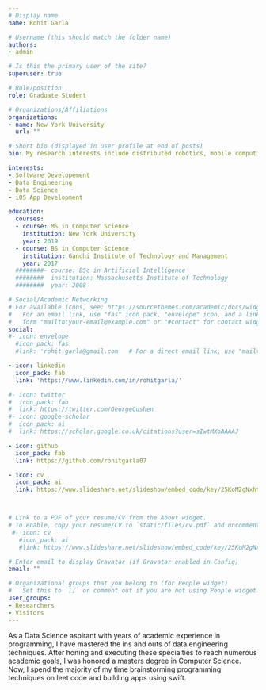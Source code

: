 ```yaml
---
# Display name
name: Rohit Garla

# Username (this should match the folder name)
authors:
- admin

# Is this the primary user of the site?
superuser: true

# Role/position
role: Graduate Student

# Organizations/Affiliations
organizations:
- name: New York University
  url: ""

# Short bio (displayed in user profile at end of posts)
bio: My research interests include distributed robotics, mobile computing and programmable matter.

interests:
- Software Developement
- Data Engineering
- Data Science
- iOS App Development

education:
  courses:
  - course: MS in Computer Science
    institution: New York University
    year: 2019
  - course: BS in Computer Science
    institution: Gandhi Institute of Technology and Management
    year: 2017
  ########- course: BSc in Artificial Intelligence
  ########  institution: Massachusetts Institute of Technology
  ########  year: 2008

# Social/Academic Networking
# For available icons, see: https://sourcethemes.com/academic/docs/widgets/#icons
#   For an email link, use "fas" icon pack, "envelope" icon, and a link in the
#   form "mailto:your-email@example.com" or "#contact" for contact widget.
social:
#- icon: envelope
  #icon_pack: fas
  #link: 'rohit.garla@gmail.com'  # For a direct email link, use "mailto:test@example.org".

- icon: linkedin
  icon_pack: fab
  link: 'https://www.linkedin.com/in/rohitgarla/'

#- icon: twitter
#  icon_pack: fab
#  link: https://twitter.com/GeorgeCushen
#- icon: google-scholar
#  icon_pack: ai
#  link: https://scholar.google.co.uk/citations?user=sIwtMXoAAAAJ

- icon: github
  icon_pack: fab
  link: https://github.com/rohitgarla07

- icon: cv
  icon_pack: ai
  link: https://www.slideshare.net/slideshow/embed_code/key/25KoM2gNxhte4b



# Link to a PDF of your resume/CV from the About widget.
# To enable, copy your resume/CV to `static/files/cv.pdf` and uncomment the lines below.  
 #- icon: cv
   #icon_pack: ai
   #link: https://www.slideshare.net/slideshow/embed_code/key/25KoM2gNxhte4b

# Enter email to display Gravatar (if Gravatar enabled in Config)
email: ""

# Organizational groups that you belong to (for People widget)
#   Set this to `[]` or comment out if you are not using People widget.  
user_groups:
- Researchers
- Visitors
---
```


As a Data Science aspirant with years of academic experience in programming,
I have mastered the ins and outs of data engineering techniques. After honing and
executing these specialties to reach numerous academic goals, I was honored a masters
degree in Computer Science. Now, I spend the majority of my time brainstorming programming
techniques on leet code and building apps using swift.
